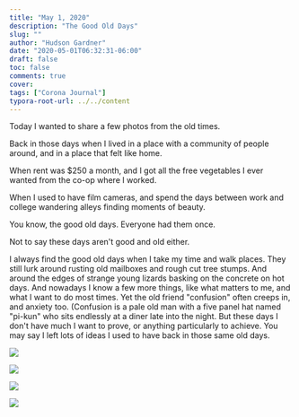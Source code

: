 ```yaml
---
title: "May 1, 2020"
description: "The Good Old Days"
slug: ""
author: "Hudson Gardner"
date: "2020-05-01T06:32:31-06:00"
draft: false
toc: false
comments: true
cover:
tags: ["Corona Journal"]
typora-root-url: ../../content
---
```


Today I wanted to share a few photos from the old times.

Back in those days when I lived in a place with a community of people around, and in a place that felt like home.

When rent was $250 a month, and I got all the free vegetables I ever wanted from the co-op where I worked.

When I used to have film cameras, and spend the days between work and college wandering alleys finding moments of beauty.

You know, the good old days. Everyone had them once.

Not to say these days aren't good and old either. 

I always find the good old days when I take my time and walk places. They still lurk around rusting old mailboxes and rough cut tree stumps. And around the edges of strange young lizards basking on the concrete on hot days. And nowadays I know a few more things, like what matters to me, and what I want to do most times. Yet the old friend "confusion" often creeps in, and anxiety too. (Confusion is a pale old man with a five panel hat named "pi-kun" who sits endlessly at a diner late into the night. But these days I don't have much I want to prove, or anything particularly to achieve. You may say I left lots of ideas I used to have back in those same old days.

![](/img/2020-may/CJ-1MAY20-1.jpg)

![](/img/2020-may/CJ-1MAY20-2.jpg)

![](/img/2020-may/CJ-1MAY20-3.jpg)

![](/img/2020-may/CJ-1MAY20-4.jpg)